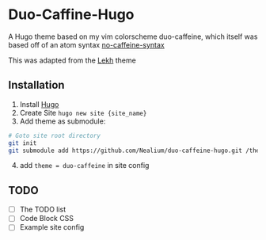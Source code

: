 # Duo-Caffine-Hugo
A Hugo theme based on my vim colorscheme duo-caffeine, which itself was based off of an
atom syntax [no-caffeine-syntax](https://github.com/thomaslindstrom/no-caffeine-syntax)    

This was adapted from the [Lekh](https://github.com/ba11b0y/lekh.git) theme    
    
## Installation
1. Install [Hugo](https://gohugo.io/installation/)
2. Create Site `hugo new site {site_name}`
3. Add theme as submodule:
```bash
# Goto site root directory
git init
git submodule add https://github.com/Nealium/duo-caffeine-hugo.git /themes/duo-caffeine
```
4. add `theme = duo-caffeine` in site config

## TODO 

- [ ] The TODO list
- [ ] Code Block CSS
- [ ] Example site config

